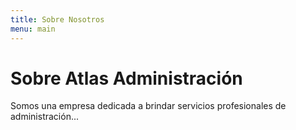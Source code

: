 ```yaml
---
title: Sobre Nosotros
menu: main
---
```


# Sobre Atlas Administración

Somos una empresa dedicada a brindar servicios profesionales de administración...